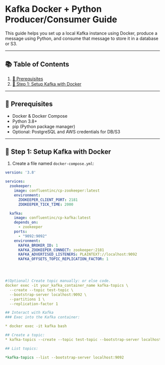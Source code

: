 # Kafka Docker + Python Producer/Consumer Guide

This guide helps you set up a local Kafka instance using Docker, produce a message using Python, and consume that message to store it in a database or S3.

---

## 📚 Table of Contents

1. [🧰 Prerequisites](#-prerequisites)
2. [🐳 Step 1: Setup Kafka with Docker](#-step-1-setup-kafka-with-docker)

---

## 🧰 Prerequisites

- Docker & Docker Compose
- Python 3.8+
- pip (Python package manager)
- Optional: PostgreSQL and AWS credentials for DB/S3

---

## 🐳 Step 1: Setup Kafka with Docker

1. Create a file named `docker-compose.yml`:

```yaml
version: '3.8'

services:
  zookeeper:
    image: confluentinc/cp-zookeeper:latest
    environment:
      ZOOKEEPER_CLIENT_PORT: 2181
      ZOOKEEPER_TICK_TIME: 2000

  kafka:
    image: confluentinc/cp-kafka:latest
    depends_on:
      - zookeeper
    ports:
      - "9092:9092"
    environment:
      KAFKA_BROKER_ID: 1
      KAFKA_ZOOKEEPER_CONNECT: zookeeper:2181
      KAFKA_ADVERTISED_LISTENERS: PLAINTEXT://localhost:9092
      KAFKA_OFFSETS_TOPIC_REPLICATION_FACTOR: 1




#(Optional) Create topic manually: or else code.
docker exec -it your_kafka_container_name kafka-topics \
  --create --topic test-topic \
  --bootstrap-server localhost:9092 \
  --partitions 1 \
  --replication-factor 1

## Interact with Kafka
### Exec into the Kafka container:

* docker exec -it kafka bash

## Create a topic:
* kafka-topics --create --topic test-topic --bootstrap-server localhost:9092 --partitions 1 --replication-factor 1

## List topics:

*kafka-topics --list --bootstrap-server localhost:9092
